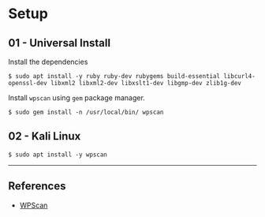 # Setup

## 01 - Universal Install

Install the dependencies

```
$ sudo apt install -y ruby ruby-dev rubygems build-essential libcurl4-openssl-dev libxml2 libxml2-dev libxslt1-dev libgmp-dev zlib1g-dev
```

Install `wpscan` using `gem` package manager.

```
$ sudo gem install -n /usr/local/bin/ wpscan
```

## 02 - Kali Linux

```
$ sudo apt install -y wpscan
```

---
## References

- [WPScan](https://github.com/wpscanteam/wpscan)